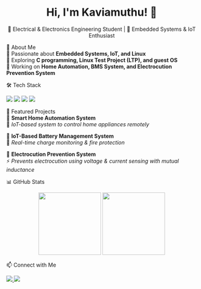 <h1 align="center">Hi, I'm Kaviamuthu! 👋</h1>  
<p align="center">
🚀 Electrical & Electronics Engineering Student | 🔧 Embedded Systems & IoT Enthusiast  
</p>  

  🚀 About Me  
🔹 Passionate about **Embedded Systems, IoT, and Linux**  
🔹 Exploring **C programming, Linux Test Project (LTP), and guest OS**  
🔹 Working on **Home Automation, BMS System, and Electrocution Prevention System**  

  🛠️ Tech Stack  
<p align="left">
  <img src="https://img.shields.io/badge/C%20Programming-%2300599C.svg?style=for-the-badge&logo=c&logoColor=white" />
  <img src="https://img.shields.io/badge/Linux-%23FCC624.svg?style=for-the-badge&logo=linux&logoColor=black" />
  <img src="https://img.shields.io/badge/Arduino-%2300979D.svg?style=for-the-badge&logo=arduino&logoColor=white" />
  <img src="https://img.shields.io/badge/Git-%23F05033.svg?style=for-the-badge&logo=git&logoColor=white" />
</p>

  📌 Featured Projects  
📌 **Smart Home Automation System**  
🏡 *IoT-based system to control home appliances remotely*  

📌 **IoT-Based Battery Management System**  
🔋 *Real-time charge monitoring & fire protection*  

📌 **Electrocution Prevention System**  
⚡ *Prevents electrocution using voltage & current sensing with mutual inductance*  

  📊 GitHub Stats  
<p align="center">
  <img src="https://github-readme-stats.vercel.app/api?username=Kaviamuthu&show_icons=true&theme=tokyonight" height="165px" />
  <img src="https://github-readme-streak-stats.herokuapp.com/?user=Kaviamuthu&theme=tokyonight" height="165px" />
</p>

  📫 Connect with Me  
<p align="left">
  <a href=" LinkedIn: www.linkedin.com/in/kaviamuthu-a-520100256">
    <img src="https://img.shields.io/badge/LinkedIn-%230077B5.svg?style=for-the-badge&logo=linkedin&logoColor=white" />
  </a>
  <a href="mailto:kaviamuthua@gmail.com">
    <img src="https://img.shields.io/badge/Email-%23D14836.svg?style=for-the-badge&logo=gmail&logoColor=white" />
  </a>
</p>
